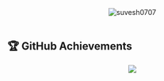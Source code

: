 
<div align="center">
  <img src="https://github-readme-streak-stats.herokuapp.com/?user=suvesh0707&theme=github_dark" alt="suvesh0707" />
</div><br>
<h2> 🏆 GitHub Achievements</h2>
<div align="center">
  <img src="https://github-profile-trophy.vercel.app/?username=suvesh0707&theme=radical&no-frame=true" />
</div>
